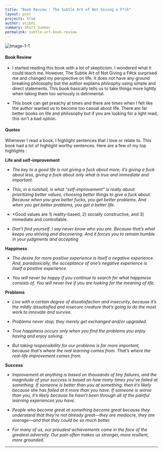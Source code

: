 ```yaml
---
title: "Book Review : The Subtle Art of Not Giving a F*ck"
layout: post
projects: true
author: atibhi
summary: Short-Summar
permalink: subtle-art-book-review
---
```


![Image-1-1](https://asquare14.github.io/assets/images/subtle-art.jpg)

#### Book Review

- I started reading this book with a lot of skepticism. I wondered what it could teach me. However, The Subtle Art of Not Giving a F#ck surprised me and changed my perspective on life. It does not have any ground breaking philosophy but the author explains philosphy using simple and direct statements. This book basically tells us to take things more lightly when taking them too seriously is detrimental.

- This book can get preachy at times and there are times when I felt like the author wanted us to become too casual about life. There are far better books on life and philosophy but if you are looking for a light read, this isn't a bad option.

#### Quotes

Whenever I read a book, I highlight sentences that I love or relate to. This book had a lot of highlight worthy sentences. Here are a few of my top highlights :

**Life and self-improvement**

- *The key to a good life is not giving a fuck about more; it’s giving a fuck about less, giving a fuck about only what is true and immediate and important.*

- *This, in a nutshell, is what “self-improvement” is really about: prioritizing better values, choosing better things
to give a fuck about. Because when you give better fucks, you get better problems. And when you get better
problems, you get a better life.*

- *Good values are 1) reality-based, 2) socially constructive, and 3) immediate and controllable. 

- *Don’t find yourself. I say never know who you are. Because that’s what keeps you striving and discovering. And it forces you to remain humble in your judgments and accepting*

**Happiness**

- *The desire for more positive experience is itself a negative experience. And, paradoxically, the acceptance of one’s negative experience is itself a positive experience.*


- *You will never be happy if you continue to search for what happiness consists of. You will never live if you are looking for the meaning of life.*

**Problems**

- *Live with a certain degree of dissatisfaction and insecurity, because it’s the mildly dissatisfied and insecure
creature that’s going to do the most work to innovate and survive.*

- *Problems never stop; they merely get exchanged and/or upgraded.*

- *True happiness occurs only when you find the problems you enjoy having and enjoy solving.*

- *But taking responsibility for our problems is far more important, because that’s where the real learning comes
from. That’s where the real-life improvement comes from.*

**Success**

- *Improvement at anything is based on thousands of tiny failures, and the magnitude of your success is based on how many times you’ve failed at something. If someone is better than you at something, then it’s likely because she has failed at it more than you have. If someone is worse than you, it’s likely because he hasn’t been through all of the painful learning experiences you have.*

- *People who become great at something become great because they understand that they’re not already great—they are mediocre, they are average—and that they could be so much better.*

- *For many of us, our proudest achievements come in the face of the greatest adversity. Our pain often makes us stronger, more resilient, more grounded.*

---